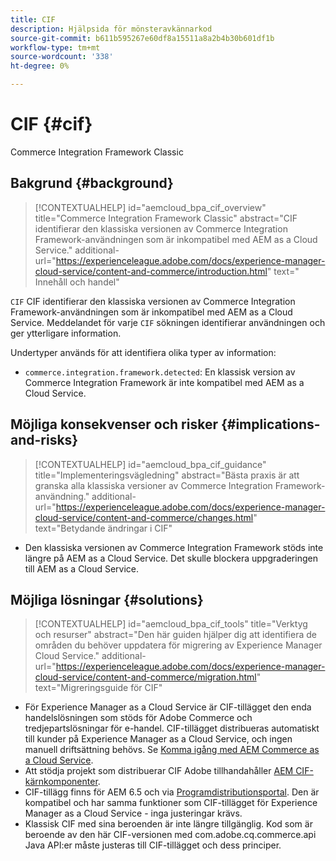 ```yaml
---
title: CIF
description: Hjälpsida för mönsteravkännarkod
source-git-commit: b611b595267e60df8a15511a8a2b4b30b601df1b
workflow-type: tm+mt
source-wordcount: '338'
ht-degree: 0%

---
```


# CIF {#cif}

Commerce Integration Framework Classic

## Bakgrund {#background}

>[!CONTEXTUALHELP]
>id="aemcloud_bpa_cif_overview"
>title="Commerce Integration Framework Classic"
>abstract="CIF identifierar den klassiska versionen av Commerce Integration Framework-användningen som är inkompatibel med AEM as a Cloud Service."
>additional-url="https://experienceleague.adobe.com/docs/experience-manager-cloud-service/content-and-commerce/introduction.html" text=" Innehåll och handel"

`CIF` CIF identifierar den klassiska versionen av Commerce Integration Framework-användningen som är inkompatibel med AEM as a Cloud Service. Meddelandet för varje `CIF` sökningen identifierar användningen och ger ytterligare information.

Undertyper används för att identifiera olika typer av information:

* `commerce.integration.framework.detected`: En klassisk version av Commerce Integration Framework är inte kompatibel med AEM as a Cloud Service.


## Möjliga konsekvenser och risker {#implications-and-risks}

>[!CONTEXTUALHELP]
>id="aemcloud_bpa_cif_guidance"
>title="Implementeringsvägledning"
>abstract="Bästa praxis är att granska alla klassiska versioner av Commerce Integration Framework-användning."
>additional-url="https://experienceleague.adobe.com/docs/experience-manager-cloud-service/content-and-commerce/changes.html" text="Betydande ändringar i CIF"

* Den klassiska versionen av Commerce Integration Framework stöds inte längre på AEM as a Cloud Service. Det skulle blockera uppgraderingen till AEM as a Cloud Service.

## Möjliga lösningar {#solutions}

>[!CONTEXTUALHELP]
>id="aemcloud_bpa_cif_tools"
>title="Verktyg och resurser"
>abstract="Den här guiden hjälper dig att identifiera de områden du behöver uppdatera för migrering av Experience Manager Cloud Service."
>additional-url="https://experienceleague.adobe.com/docs/experience-manager-cloud-service/content-and-commerce/migration.html" text="Migreringsguide för CIF"

* För Experience Manager as a Cloud Service är CIF-tillägget den enda handelslösningen som stöds för Adobe Commerce och tredjepartslösningar för e-handel. CIF-tillägget distribueras automatiskt till kunder på Experience Manager as a Cloud Service, och ingen manuell driftsättning behövs. Se [Komma igång med AEM Commerce as a Cloud Service](https://experienceleague.adobe.com/docs/experience-manager-cloud-service/content-and-commerce/storefront/getting-started.html).
* Att stödja projekt som distribuerar CIF Adobe tillhandahåller [AEM CIF-kärnkomponenter](https://github.com/adobe/aem-core-cif-components).
* CIF-tillägg finns för AEM 6.5 och via [Programdistributionsportal](https://experience.adobe.com/#/downloads/content/software-distribution/en/aem.html). Den är kompatibel och har samma funktioner som CIF-tillägget för Experience Manager as a Cloud Service - inga justeringar krävs.
* Klassisk CIF med sina beroenden är inte längre tillgänglig. Kod som är beroende av den här CIF-versionen med com.adobe.cq.commerce.api Java API:er måste justeras till CIF-tillägget och dess principer.
